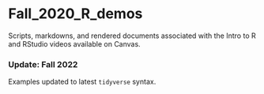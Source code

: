 # Fall_2020_R_demos

Scripts, markdowns, and rendered documents associated with the Intro to R and RStudio videos available on Canvas.

### Update: Fall 2022
Examples updated to latest `tidyverse` syntax.  
